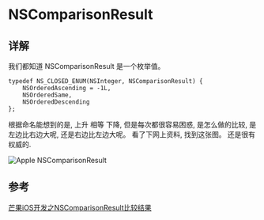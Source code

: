 # NSComparisonResult
 
## 详解
我们都知道 NSComparisonResult  是一个枚举值。

```
typedef NS_CLOSED_ENUM(NSInteger, NSComparisonResult) {
    NSOrderedAscending = -1L,
    NSOrderedSame,
    NSOrderedDescending
};
```

根据命名能想到的是, 上升 相等 下降, 但是每次都很容易困惑, 是怎么做的比较, 是左边比右边大呢, 还是右边比左边大呢。 看了下网上资料, 找到这张图。 还是很有权威的.

![Apple NSComparisonResult](https://img-blog.csdn.net/20151104165503919?watermark/2/text/aHR0cDovL2Jsb2cuY3Nkbi5uZXQv/font/5a6L5L2T/fontsize/400/fill/I0JBQkFCMA==/dissolve/70/gravity/Center)

## 参考 
[芒果iOS开发之NSComparisonResult比较结果](https://blog.csdn.net/CrazyZhang1990/article/details/49638703)

